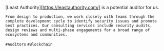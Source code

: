 [Least Authority][https://leastauthority.com/] is a potential auditor for us.

`From design to production, we work closely with teams through the complete development cycle to identify security issues and promote best practices. Our consulting services include security audits, design reviews and multi-phase engagements for a broad range of ecosystems and communities.`

`#Auditors` `#Blockchain`

